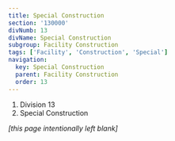 ```yaml
---
title: Special Construction
section: '130000'
divNumb: 13
divName: Special Construction
subgroup: Facility Construction
tags: ['Facility', 'Construction', 'Special']
navigation:
  key: Special Construction
  parent: Facility Construction
  order: 13
---
```


   1. Division 13
   1. Special Construction

*[this page intentionally left blank]*

